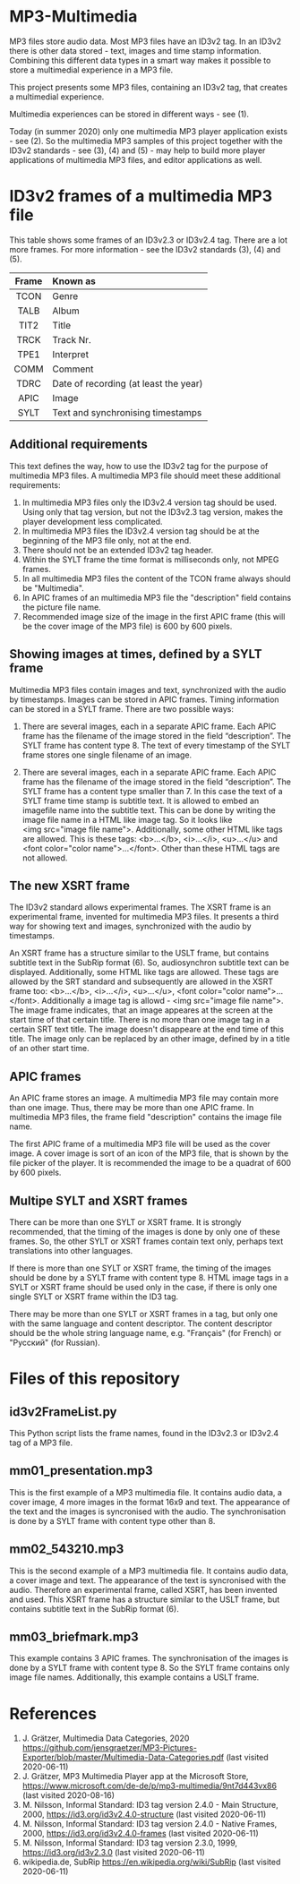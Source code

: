 # MP3-Multimedia
MP3 files store audio data. Most MP3 files have an ID3v2 tag. In an ID3v2 there is other data stored - text, images and time stamp information. Combining this different data types in a smart way makes it possible to store a multimedial experience in a MP3 file.

This project presents some MP3 files, containing an ID3v2 tag, that creates a multimedial experience. 

Multimedia experiences can be stored in different ways - see (1).

Today (in summer 2020) only one multimedia MP3 player application exists - see (2). So the multimedia MP3 samples of this project together with the ID3v2 standards - see (3), (4) and (5) - may help to build more player applications of multimedia MP3 files, and editor applications as well.

# ID3v2 frames of a multimedia MP3 file
This table shows some frames of an ID3v2.3 or ID3v2.4 tag. There are a lot more frames. For more information - see the ID3v2 standards (3), (4) and (5).

| Frame | Known as                               |
|:-----:|:-------------------------------------- |
| TCON  | Genre                                  |
| TALB  | Album                                  |
| TIT2  | Title                                  |
| TRCK  | Track Nr.                              |
| TPE1  | Interpret                              |
| COMM  | Comment                                |
| TDRC  | Date of recording (at least the year)  |
| APIC  | Image                                  |
| SYLT  | Text and synchronising timestamps      |

## Additional requirements
This text defines the way, how to use the ID3v2 tag for the purpose of multimedia MP3 files. A multimedia MP3 file should meet these additional requirements:

1. In multimedia MP3 files only the ID3v2.4 version tag should be used. Using only that tag version, but not the ID3v2.3 tag version, makes the player development less complicated.
2. In multimedia MP3 files the  ID3v2.4 version tag should be at the beginning of the MP3 file only, not at the end.
3. There should not be an extended ID3v2 tag header.
4. Within the SYLT frame the time format is milliseconds only, not MPEG frames.
5. In all multimedia MP3 files the content of the TCON frame always should be "Multimedia". 
6. In APIC frames of an multimedia MP3 file the "description" field contains the picture file name.
7. Recommended image size of the image in the first APIC frame (this will be the cover image of the MP3 file) is 600 by 600 pixels. 

## Showing images at times, defined by a SYLT frame

Multimedia MP3 files contain images and text, synchronized with the audio by timestamps. Images can be stored in APIC frames. Timing information can be stored in a SYLT frame. There are two possible ways:

1. There are several images, each in a separate APIC frame. Each APIC frame has the filename of the image stored in the field “description”. The SYLT frame has content type 8. The text of every timestamp of the SYLT frame stores one single filename of an image.

2. There are several images, each in a separate APIC frame. Each APIC frame has the filename of the image stored in the field “description”. The SYLT frame has a content type smaller than 7. In this case the text of a SYLT frame time stamp is subtitle text. It is allowed to embed an imagefile name into the subtitle text. This can be done by writing the image file name in a HTML like image tag. So it looks like &lt;img src="image file name"&gt;. Additionally, some other HTML like tags are allowed. This is these tags: &lt;b&gt;...&lt;/b&gt;, &lt;i&gt;...&lt;/i&gt;, &lt;u&gt;...&lt;/u&gt; and &lt;font color="color name"&gt;...&lt;/font&gt;. Other than these HTML tags are not allowed.

## The new XSRT frame

The ID3v2 standard allows experimental frames. The XSRT frame is an experimental frame, invented for multimedia MP3 files. It presents a third way for showing text and images, synchronized with the audio by timestamps.

An XSRT frame has a structure similar to the USLT frame, but contains subtitle text in the SubRip format (6). So, audiosynchron subtitle text can be displayed. Additionally, some HTML like tags are allowed. These tags are allowed by the SRT standard and subsequently are allowed in the XSRT frame too: &lt;b&gt;...&lt;/b&gt;, &lt;i&gt;...&lt;/i&gt;, &lt;u&gt;...&lt;/u&gt;, &lt;font color="color name"&gt;...&lt;/font&gt;. Additionally a image tag is allowd - &lt;img src="image file name"&gt;. The image frame indicates, that an image appeares at the screen at the start time of that certain title. There is no more than one image tag in a certain SRT text title. The image doesn't disappeare at the end time of this title. The image only can be replaced by an other image, defined by in a title of an other start time.

## APIC frames

An APIC frame stores an image. A multimedia MP3 file may contain more than one image. Thus, there may be more than one APIC frame. In multimedia MP3 files, the frame field "description" contains the image file name.

The first APIC frame of a multimedia MP3 file will be used as the cover image. A cover image is sort of an icon of the MP3 file, that is shown by the file picker of the player. It is recommended the image to be a quadrat of 600 by 600 pixels. 

## Multipe SYLT and XSRT frames

There can be more than one SYLT or XSRT frame. It is strongly recommended, that the timing of the images is done by only one of these frames. So, the other SYLT or XSRT frames contain text only, perhaps text translations into other languages.

If there is more than one SYLT or XSRT frame, the timing of the images should be done by a SYLT frame with content type 8. HTML image tags in a SYLT or XSRT frame should be used only in the case, if there is only one single SYLT or XSRT frame within the ID3 tag.

There may be more than one SYLT or XSRT frames in a tag, but only one with the same language and content descriptor. The content descriptor should be the whole string language name, e.g. "Français" (for French) or "Русский" (for Russian).

# Files of this repository

## id3v2FrameList.py
This Python script lists the frame names, found in the ID3v2.3 or ID3v2.4 tag of a MP3 file.

## mm01_presentation.mp3
This is the first example of a MP3 multimedia file. It contains audio data, a cover image, 4 more images in the format 16x9 and text. The appearance of the text and the images is syncronised with the audio. The synchronisation is done by a SYLT frame with content type other than 8.

## mm02_543210.mp3
This is the second example of a MP3 multimedia file. It contains audio data, a cover image and text. The appearance of the text is syncronised with the audio. Therefore an experimental frame, called XSRT, has been invented and used. This XSRT frame has a structure similar to the USLT frame, but contains subtitle text in the SubRip format (6).

## mm03_briefmark.mp3
This example contains 3 APIC frames. The synchronisation of the images is done by a SYLT frame with content type 8. So the SYLT frame contains only image file names. Additionally, this example contains a USLT frame.

# References
1. J. Grätzer, Multimedia Data Categories, 2020
https://github.com/jensgraetzer/MP3-Pictures-Exporter/blob/master/Multimedia-Data-Categories.pdf (last visited 2020-06-11)
2. J. Grätzer, MP3 Multimedia Player app at the Microsoft Store,
https://www.microsoft.com/de-de/p/mp3-multimedia/9nt7d443vx86 (last visited 2020-08-16)
3. M. Nilsson, Informal Standard: ID3 tag version 2.4.0 - Main Structure, 2000,
https://id3.org/id3v2.4.0-structure (last visited 2020-06-11)
4. M. Nilsson, Informal Standard: ID3 tag version 2.4.0 - Native Frames, 2000,
https://id3.org/id3v2.4.0-frames (last visited 2020-06-11) 
5. M. Nilsson, Informal Standard: ID3 tag version 2.3.0, 1999,
https://id3.org/id3v2.3.0 (last visited 2020-06-11) 
6. wikipedia.de, SubRip
https://en.wikipedia.org/wiki/SubRip (last visited 2020-06-11)


